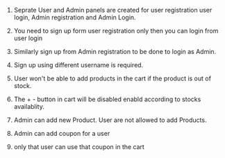 1. Seprate User and Admin panels are created for user registration user login, Admin registration and Admin Login.

2. You need to sign up form user registration only then you can login from user login

3. Similarly sign up from Admin registration to be done to login as Admin.

4. Sign up using different username is required.

5. User won't be able to add products in the cart if the product is out of stock.

6. The + - button in cart will be disabled enabld according to stocks availablity.

7. Admin can add new Product. User are not allowed to add Products.

8. Admin can add coupon for a user 

9. only that user can use that coupon in the cart